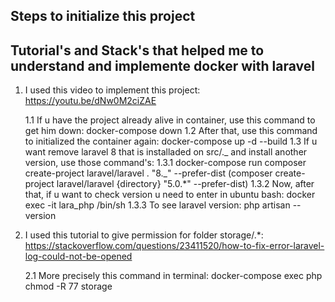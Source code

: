 ## Steps to initialize this project

## Tutorial's and Stack's that helped me to understand and implemente docker with laravel

1. I used this video to implement this project: https://youtu.be/dNw0M2ciZAE

   1.1 If u have the project already alive in container, use this command to get him down: docker-compose down
   1.2 After that, use this command to initialized the container again: docker-compose up -d --build
   1.3 If u want remove laravel 8 that is installaded on src/._ and install another version, use those command's:
   1.3.1 docker-compose run composer create-project laravel/laravel . "8._" --prefer-dist (composer create-project laravel/laravel {directory} "5.0.\*" --prefer-dist)
   1.3.2 Now, after that, if u want to check version u need to enter in ubuntu bash: docker exec -it lara_php /bin/sh
   1.3.3 To see laravel version: php artisan --version

2. I used this tutorial to give permission for folder storage/.\*: https://stackoverflow.com/questions/23411520/how-to-fix-error-laravel-log-could-not-be-opened

   2.1 More precisely this command in terminal: docker-compose exec php chmod -R 77 storage
